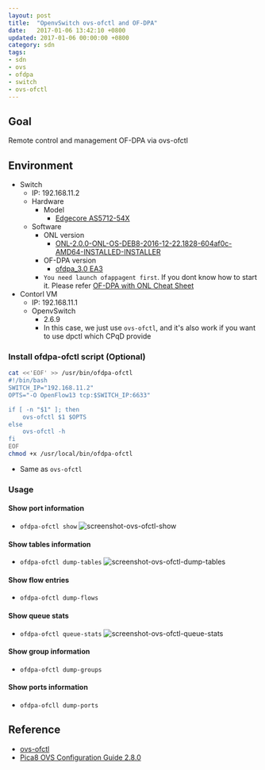 ```yaml
---
layout: post
title:  "OpenvSwitch ovs-ofctl and OF-DPA"
date:   2017-01-06 13:42:10 +0800
updated: 2017-01-06 00:00:00 +0800
category: sdn
tags:
- sdn
- ovs
- ofdpa
- switch
- ovs-ofctl
---
```


## Goal
Remote control and management OF-DPA via ovs-ofctl

## Environment
- Switch
  - IP: 192.168.11.2
  - Hardware
    - Model
      - [Edgecore AS5712-54X](http://www.edge-core.com/productsInfo.php?cls=1&cls2=8&cls3=44&id=15)
  - Software
    - ONL version
      - [ONL-2.0.0-ONL-OS-DEB8-2016-12-22.1828-604af0c-AMD64-INSTALLED-INSTALLER](http://opennetlinux.org/binaries/2016.12.22.18.28.604af0c9b3dc9504870c30273ab22f2fb62746c3/ONL-2.0.0-ONL-OS-DEB8-2016-12-22.1828-604af0c-AMD64-INSTALLED-INSTALLER)
    - OF-DPA version
      - [ofdpa_3.0 EA3](https://github.com/onfsdn/atrium-docs/blob/master/16A/ONOS/builds/ofdpa_3.0.3.1%2Baccton1.4~1-1_amd64.deb)
    - `You need launch ofappagent first`. If you dont know how to start it. Please refer [OF-DPA with ONL Cheat Sheet](http://blog.pichuang.com.tw/ofdpa-with-onl-cheat-sheet)
- Contorl VM
  - IP: 192.168.11.1
  - OpenvSwitch
    - 2.6.9
    - In this case, we just use `ovs-ofctl`, and it's also work if you want to use dpctl which CPqD provide

### Install ofdpa-ofctl script (Optional)
```bash
cat <<'EOF' >> /usr/bin/ofdpa-ofctl
#!/bin/bash
SWITCH_IP="192.168.11.2"
OPTS="-O OpenFlow13 tcp:$SWITCH_IP:6633"

if [ -n "$1" ]; then
    ovs-ofctl $1 $OPTS
else
    ovs-ofctl -h
fi
EOF
chmod +x /usr/local/bin/ofdpa-ofctl
```
- Same as `ovs-ofctl`

### Usage

#### Show port information
- `ofdpa-ofctl show`
![screenshot-ovs-ofctl-show](https://lh3.googleusercontent.com/tKLPupRqIMcNsuPBugLxYQg6DB4klz3vPBECqYSa_T7MD2l0IRZyIl_6kq6uLX7cmfuFwWx-VCjoPtC2nHUJ5Xn1aVTq5nRR2NKTxOS5l5y3-7YwgJHKZGdCgqQsEgeIJNxfPYrRAtBqs5a-38OLVEIrfh6Pb0GYZkgl2VoNB7nNY2wMXh6KX7g-voYhklH1XCEkXaajRGQz4zg3vbKQpqC1lS9sgGFQVCqwsLGZoz2lne0kkfCEW3yn9TMXs7PPcvVBtmGJBH97v-Gx4CV-no-vTHmWXbe6v2bWEIhJB_oFhKPZILu2K05jHsA68f426VvN6uIT4bfxVA7i9sl90EJbD3aGZdfnyPqrnpsbsaHDuFCXkIbXvixrv1HtKrStubBPyKpW37_cCjBj3YdDmcloB_Wi7caqSxyw-KSYQv6mlPJ4RPFiScXvbWpj_wF7bxLxYwxLpQbo8qIoPExQTwjPp6O7ZVR0XGtcQcn5jAD8L3ur895qLAo55abBZ7-Tv-filg_PIbRKdej2q-twvCGRbspOO7m76f6ekuccyMBfkEYlleUjY39WowfzWCkt7tqoi-1rSVDW5Px9PqXl0Sh-1sn1rEK_7SGru7XDIzecQP3__CVz=w1566-h1060-no)

#### Show tables information
- `ofdpa-ofctl dump-tables`
![screenshot-ovs-ofctl-dump-tables](https://lh3.googleusercontent.com/adiWa4tuPFAuRm4uv7OXdwxq5r6bwOlTDpdMUFCn1ID6KXANtE7VgCqAg8pF21u-8a-T2584d5MiemV8fIw1BH-FP6pQy88SGi3h6CH0E_8IA_apF0fvdUfZFvrX3owYnGouihbPmml2oP38nc_ZsDD3bJnVjOaWaeqh68NKoeOvdvjHXrEwTQ5wXnQiny3Cvqi1KoKK5lk7jaCkagOaZWztslp2KfRTFxQrZepj8sDtstwcgUJNctP0ZQWmcyx96a-LOHni6MlqWzs_P1cw2xxRCC9mZBnczazSwBU1n2KGr2IS3Oeu-44kO2rMsMwQSOgh-cCCv1m6nTTD-XscIRuwjmJctZaMgvipEUKTn8wKVwd7Cz-aYV6tEDQ44LajnBKzJdNjWbESzIVNHy_yo_S8pRnxQpJGOVlErgSKGMQB5_ZBkxAuXAB-_d_dBno6hrdu-ewBxZFS636mqDa39Tn158fpJx8yS6vQoYcvfzVNkmsywilc4w0lRMMybELAV3mob04z8RbhXRY34I7VquaNQbQxNZ7i-m-CA5fdtLvbTPiRULVwHegNT-88dTT7yReRqmBNQq_i7GuDP5dQtrqhtvQN7_bXwNPovF59BWdiRJ2A1LZw=w586-h1406-no)

#### Show flow entries
- `ofdpa-ofctl dump-flows`

#### Show queue stats
- `ofdpa-ofctl queue-stats`
![screenshot-ovs-ofctl-queue-stats](https://lh3.googleusercontent.com/QvogwdWFxfC7FNYe_r16HGBI9BrP1RArXsUOkBCYabr-PodbErqEtFHwc0xlln-JNaxFz4xiLYAfq3YZ9edg2PvOY3Mi07icXCsghfktguXmyxtShhgOLVVLJsxJ2ZWPFuTCSnrUa-9vDcIYwAUIo33qyHWc5Kqp2zgOGNXHAN5CeByDN7lNhbgYDI8zb5qVtaWhBiOx52CWMxR0H4GtYl6_yKMm_hHsSq5sfae2EvnyLQSTq4yNPWNgh9CUqoxFqXkRjDV5ZFJp3ZXc_rRDDUngyliu3YcnhY7q6x68ECj1TIX1Qv3SS_sAYSpwby2iON_XRfjbTCzuxK7k25SqR_2iTxRTsvi4aFb_Y61uzHGMoZ86c2lu6BuZzBfDigyJD9HbMrPNRJCWjHwMASADkPe3jRy2LApO4q1eFK7q87CSSPSq99-N3vkwDLYUPY_D5KbivK1AWA5u4sb1Bd5ctJTezfdu93_ypK41uYKA4mbhzOLj3GmNxF2uS791xmPKDIvuDJYC385wMf5SJLSRzjnYM2iaqiXsqP8ILgpSVD9G1YKPnEJ2-IXln2F7LuE7pte43JQr7J41EZIUbZ9zA5jomELcbealeiLStCB-AJnkddP9nXhW=w1440-h944-no)

#### Show group information
- `ofdpa-ofctl dump-groups`

#### Show ports information
- `ofdpa-ofcll dump-ports`

## Reference
- [ovs-ofctl](http://openvswitch.org/support/dist-docs/ovs-ofctl.8.txt)
- [Pica8 OVS Configuration Guide 2.8.0](http://www.pica8.com/wp-content/uploads/2015/09/v2.8/html/ovs-configuration-guide/)

